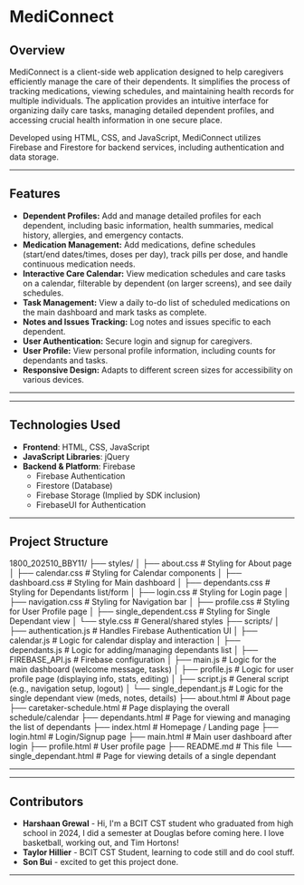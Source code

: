 
# MediConnect

## Overview

MediConnect is a client-side web application designed to help caregivers efficiently manage the care of their dependents. It simplifies the process of tracking medications, viewing schedules, and maintaining health records for multiple individuals. The application provides an intuitive interface for organizing daily care tasks, managing detailed dependent profiles, and accessing crucial health information in one secure place.

Developed using HTML, CSS, and JavaScript, MediConnect utilizes Firebase and Firestore for backend services, including authentication and data storage.

---

## Features

-   **Dependent Profiles:** Add and manage detailed profiles for each dependent, including basic information, health summaries, medical history, allergies, and emergency contacts.
-   **Medication Management:** Add medications, define schedules (start/end dates/times, doses per day), track pills per dose, and handle continuous medication needs.
-   **Interactive Care Calendar:** View medication schedules and care tasks on a calendar, filterable by dependent (on larger screens), and see daily schedules.
-   **Task Management:** View a daily to-do list of scheduled medications on the main dashboard and mark tasks as complete.
-   **Notes and Issues Tracking:** Log notes and issues specific to each dependent.
-   **User Authentication:** Secure login and signup for caregivers.
-   **User Profile:** View personal profile information, including counts for dependants and tasks.
-   **Responsive Design:** Adapts to different screen sizes for accessibility on various devices.

---

---

## Technologies Used

-   **Frontend**: HTML, CSS, JavaScript
-   **JavaScript Libraries**: jQuery
-   **Backend & Platform**: Firebase
    -   Firebase Authentication
    -   Firestore (Database)
    -   Firebase Storage (Implied by SDK inclusion)
    -   FirebaseUI for Authentication

---

## Project Structure

1800_202510_BBY11/
├── styles/
│   ├── about.css                 # Styling for About page
│   ├── calendar.css              # Styling for Calendar components
│   ├── dashboard.css             # Styling for Main dashboard
│   ├── dependants.css            # Styling for Dependants list/form
│   ├── login.css                 # Styling for Login page
│   ├── navigation.css            # Styling for Navigation bar
│   ├── profile.css               # Styling for User Profile page
│   ├── single_dependent.css      # Styling for Single Dependant view
│   └── style.css                 # General/shared styles
├── scripts/
│   ├── authentication.js         # Handles Firebase Authentication UI
│   ├── calendar.js               # Logic for calendar display and interaction
│   ├── dependants.js             # Logic for adding/managing dependants list
│   ├── FIREBASE_API.js           # Firebase configuration
│   ├── main.js                   # Logic for the main dashboard (welcome message, tasks)
│   ├── profile.js                # Logic for user profile page (displaying info, stats, editing)
│   ├── script.js                 # General script (e.g., navigation setup, logout)
│   └── single_dependant.js       # Logic for the single dependant view (meds, notes, details)
├── about.html                    # About page
├── caretaker-schedule.html       # Page displaying the overall schedule/calendar
├── dependants.html               # Page for viewing and managing the list of dependants
├── index.html                    # Homepage / Landing page
├── login.html                    # Login/Signup page
├── main.html                     # Main user dashboard after login
├── profile.html                  # User profile page
├── README.md                     # This file
└── single_dependant.html         # Page for viewing details of a single dependant


---

---

## Contributors
- **Harshaan Grewal** - Hi, I'm a BCIT CST student who graduated from high school in 2024, I did a semester at Douglas before coming here. I love basketball, working out, and Tim Hortons!
- **Taylor Hillier** - BCIT CST Student, learning to code still and do cool stuff.
- **Son Bui** - excited to get this project done.

---


